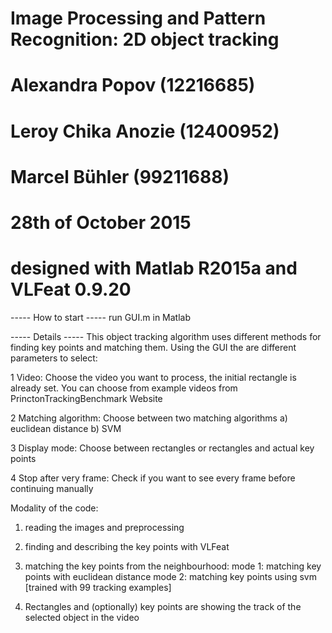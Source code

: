 # Image Processing and Pattern Recognition: 2D object tracking

# Alexandra Popov (12216685)
# Leroy Chika Anozie (12400952)
# Marcel Bühler (99211688)

# 28th of October 2015
# designed with Matlab R2015a and VLFeat 0.9.20

----- How to start -----
run GUI.m in Matlab

----- Details -----
This object tracking algorithm uses different methods for finding key points and matching them.
Using the GUI the are different parameters to select:

1 Video: Choose the video you want to process, the initial rectangle is already set. You can choose from example videos from PrinctonTrackingBenchmark Website
	
2 Matching algorithm: Choose between two matching algorithms
a) euclidean distance
b) SVM

3 Display mode: Choose between rectangles or rectangles and actual key points  

4 Stop after very frame: Check if you want to see every frame before continuing manually
	

Modality of the code:

1. reading the images and preprocessing

2. finding and describing the key points with VLFeat

3. matching the key points from the neighbourhood: 
			mode 1: matching key points with euclidean distance
			mode 2: matching key points using svm [trained with 99 tracking examples]
			
4. Rectangles and (optionally) key points are showing the track of the selected object in the video
			
